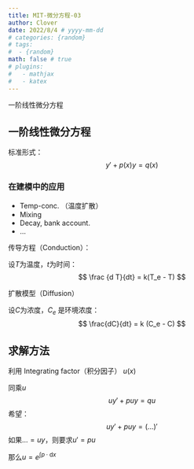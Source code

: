 ```yaml
---
title: MIT-微分方程-03
author: Clover
date: 2022/8/4 # yyyy-mm-dd
# categories: {random}
# tags:
#  - {random}
math: false # true
# plugins:
#   - mathjax
#   - katex
---
```


一阶线性微分方程

<!-- more -->

## 一阶线性微分方程

标准形式：
$$
y' + p(x) y = q(x)
$$

### 在建模中的应用

- Temp-conc. （温度扩散）
- Mixing
- Decay, bank account.
- …

传导方程（Conduction）：

设$T$为温度，$t$为时间：
$$
\frac {d T}{dt} = k(T_e - T)
$$


扩散模型（Diffusion）

设$C$为浓度，$C_e$ 是环境浓度：
$$
\frac{dC}{dt} = k (C_e - C)
$$

## 求解方法

利用 Integrating factor（积分因子） $u(x)$

同乘$u$
$$
uy' + puy = qu
$$
希望：
$$
uy'+puy=(...)'
$$
如果$...=uy$，则要求$u' = pu$

那么$u = e ^{\int p\cdot\mathrm dx}$